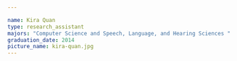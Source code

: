 ```yaml
---

name: Kira Quan
type: research_assistant
majors: "Computer Science and Speech, Language, and Hearing Sciences "
graduation_date: 2014
picture_name: kira-quan.jpg
---
```

    
    
